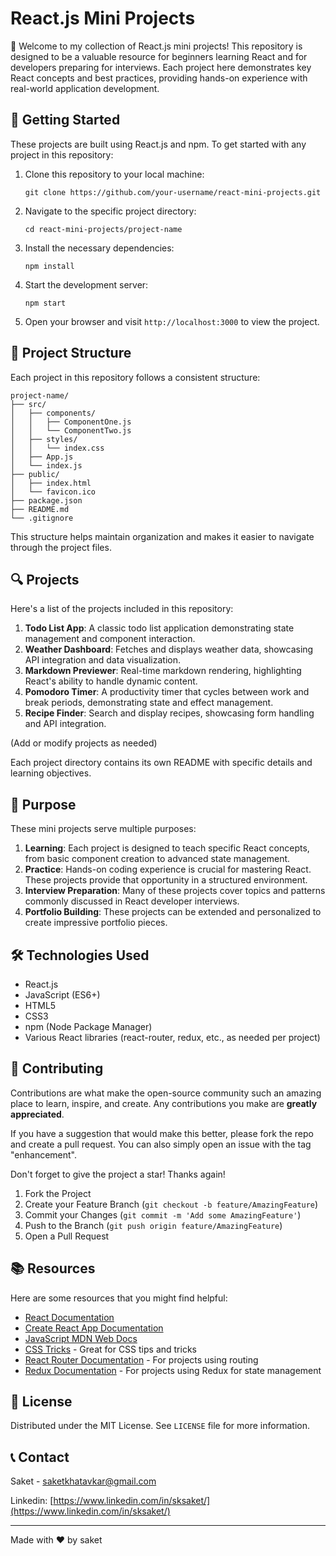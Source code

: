 # React.js Mini Projects

👋 Welcome to my collection of React.js mini projects! This repository is designed to be a valuable resource for beginners learning React and for developers preparing for interviews. Each project here demonstrates key React concepts and best practices, providing hands-on experience with real-world application development.

## 🚀 Getting Started

These projects are built using React.js and npm. To get started with any project in this repository:

1. Clone this repository to your local machine:
   ```
   git clone https://github.com/your-username/react-mini-projects.git
   ```
2. Navigate to the specific project directory:
   ```
   cd react-mini-projects/project-name
   ```
3. Install the necessary dependencies:
   ```
   npm install
   ```
4. Start the development server:
   ```
   npm start
   ```
5. Open your browser and visit `http://localhost:3000` to view the project.

## 📂 Project Structure

Each project in this repository follows a consistent structure:

```
project-name/
├── src/
│   ├── components/
│   │   ├── ComponentOne.js
│   │   └── ComponentTwo.js
│   ├── styles/
│   │   └── index.css
│   ├── App.js
│   └── index.js
├── public/
│   ├── index.html
│   └── favicon.ico
├── package.json
├── README.md
└── .gitignore
```

This structure helps maintain organization and makes it easier to navigate through the project files.

## 🔍 Projects

Here's a list of the projects included in this repository:

1. **Todo List App**: A classic todo list application demonstrating state management and component interaction.
2. **Weather Dashboard**: Fetches and displays weather data, showcasing API integration and data visualization.
3. **Markdown Previewer**: Real-time markdown rendering, highlighting React's ability to handle dynamic content.
4. **Pomodoro Timer**: A productivity timer that cycles between work and break periods, demonstrating state and effect management.
5. **Recipe Finder**: Search and display recipes, showcasing form handling and API integration.

(Add or modify projects as needed)

Each project directory contains its own README with specific details and learning objectives.

## 🎯 Purpose

These mini projects serve multiple purposes:

1. **Learning**: Each project is designed to teach specific React concepts, from basic component creation to advanced state management.
2. **Practice**: Hands-on coding experience is crucial for mastering React. These projects provide that opportunity in a structured environment.
3. **Interview Preparation**: Many of these projects cover topics and patterns commonly discussed in React developer interviews.
4. **Portfolio Building**: These projects can be extended and personalized to create impressive portfolio pieces.

## 🛠️ Technologies Used

- React.js
- JavaScript (ES6+)
- HTML5
- CSS3
- npm (Node Package Manager)
- Various React libraries (react-router, redux, etc., as needed per project)

## 🤝 Contributing

Contributions are what make the open-source community such an amazing place to learn, inspire, and create. Any contributions you make are **greatly appreciated**.

If you have a suggestion that would make this better, please fork the repo and create a pull request. You can also simply open an issue with the tag "enhancement".

Don't forget to give the project a star! Thanks again!

1. Fork the Project
2. Create your Feature Branch (`git checkout -b feature/AmazingFeature`)
3. Commit your Changes (`git commit -m 'Add some AmazingFeature'`)
4. Push to the Branch (`git push origin feature/AmazingFeature`)
5. Open a Pull Request

## 📚 Resources

Here are some resources that you might find helpful:

- [React Documentation](https://reactjs.org/docs/getting-started.html)
- [Create React App Documentation](https://create-react-app.dev/docs/getting-started/)
- [JavaScript MDN Web Docs](https://developer.mozilla.org/en-US/docs/Web/JavaScript)
- [CSS Tricks](https://css-tricks.com/) - Great for CSS tips and tricks
- [React Router Documentation](https://reactrouter.com/web/guides/quick-start) - For projects using routing
- [Redux Documentation](https://redux.js.org/introduction/getting-started) - For projects using Redux for state management

## 📝 License

Distributed under the MIT License. See `LICENSE` file for more information.

## 📞 Contact

Saket - [saketkhatavkar@gmail.com](mailto:saketkhatavkar@gmail.com)

Linkedin: [https://www.linkedin.com/in/sksaket/](https://www.linkedin.com/in/sksaket/)

---

Made with ❤️ by saket
